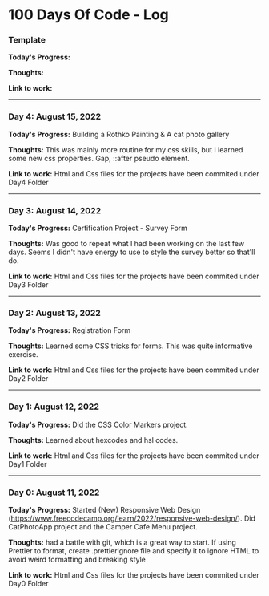 # 100 Days Of Code - Log

### Template

**Today's Progress:**

**Thoughts:**

**Link to work:**[]()

---

### Day 4: August 15, 2022

**Today's Progress:** Building a Rothko Painting & A cat photo gallery

**Thoughts:** This was mainly more routine for my css skills, but I learned some new css properties. Gap, ::after pseudo element.

**Link to work:** Html and Css files for the projects have been commited under Day4 Folder

---

### Day 3: August 14, 2022

**Today's Progress:** Certification Project - Survey Form

**Thoughts:** Was good to repeat what I had been working on the last few days. Seems I didn't have energy to use to style the survey better so that'll do.

**Link to work:** Html and Css files for the projects have been commited under Day3 Folder

---

### Day 2: August 13, 2022

**Today's Progress:** Registration Form

**Thoughts:** Learned some CSS tricks for forms. This was quite informative exercise.

**Link to work:** Html and Css files for the projects have been commited under Day2 Folder

---

### Day 1: August 12, 2022

**Today's Progress:** Did the CSS Color Markers project.

**Thoughts:** Learned about hexcodes and hsl codes.

**Link to work:** Html and Css files for the projects have been commited under Day1 Folder

---

### Day 0: August 11, 2022

**Today's Progress:** Started (New) Responsive Web Design (https://www.freecodecamp.org/learn/2022/responsive-web-design/). Did CatPhotoApp project and the Camper Cafe Menu project.

**Thoughts:** had a battle with git, which is a great way to start. If using Prettier to format, create .prettierignore file and specify it to ignore HTML to avoid weird formatting and breaking style

**Link to work:** Html and Css files for the projects have been commited under Day0 Folder
